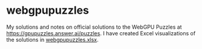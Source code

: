 # webgpupuzzles
My solutions and notes on official solutions to the WebGPU Puzzles at https://gpupuzzles.answer.ai/puzzles. I have created Excel visualizations of the solutions in [webgpupuzzles.xlsx]([/webgpupuzzles.xlsx]).

